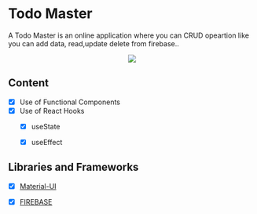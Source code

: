 
# Todo Master 
A Todo Master is an online application where you can CRUD opeartion like you can add data, read,update delete from firebase.. 

<p align="center">
  <img src="./todoapp.PNG.PNG"/>
</p>


## Content
- [X] Use of Functional Components
- [X] Use of React Hooks
    - [X] useState
    - [X] useEffect


## Libraries and Frameworks
- [X] [Material-UI](https://www.mui.com/.com/)
- [X] [FIREBASE](https://www.firebase.google.com/)

